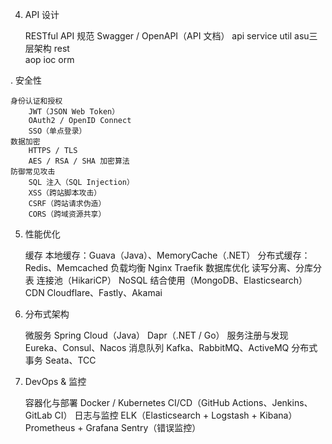 

4. API 设计

   RESTful API 规范
   Swagger / OpenAPI（API 文档）
api service util asu三层架构
rest  
aop
ioc
orm



. 安全性

    身份认证和授权
        JWT（JSON Web Token）
        OAuth2 / OpenID Connect
        SSO（单点登录）
    数据加密
        HTTPS / TLS
        AES / RSA / SHA 加密算法
    防御常见攻击
        SQL 注入（SQL Injection）
        XSS（跨站脚本攻击）
        CSRF（跨站请求伪造）
        CORS（跨域资源共享）


5. 性能优化

   缓存
   本地缓存：Guava（Java）、MemoryCache（.NET）
   分布式缓存：Redis、Memcached
   负载均衡
   Nginx
   Traefik
   数据库优化
   读写分离、分库分表
   连接池（HikariCP）
   NoSQL 结合使用（MongoDB、Elasticsearch）
   CDN
   Cloudflare、Fastly、Akamai


6. 分布式架构

   微服务
   Spring Cloud（Java）
   Dapr（.NET / Go）
   服务注册与发现
   Eureka、Consul、Nacos
   消息队列
   Kafka、RabbitMQ、ActiveMQ
   分布式事务
   Seata、TCC

7. DevOps & 监控

   容器化与部署
   Docker / Kubernetes
   CI/CD（GitHub Actions、Jenkins、GitLab CI）
   日志与监控
   ELK（Elasticsearch + Logstash + Kibana）
   Prometheus + Grafana
   Sentry（错误监控）